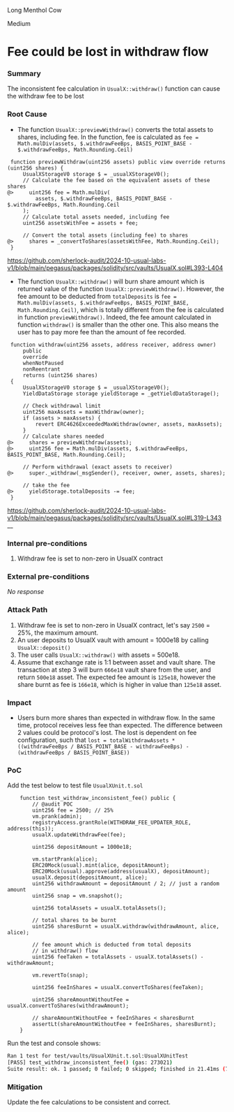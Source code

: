 Long Menthol Cow

Medium

# Fee could be lost in withdraw flow

### Summary

The inconsistent fee calculation in `UsualX::withdraw()` function can cause the withdraw fee to be lost

### Root Cause

- The function `UsualX::previewWithdraw()` converts the total assets to shares, including fee. In the function, fee is calculated as `fee = Math.mulDiv(assets, $.withdrawFeeBps, BASIS_POINT_BASE - $.withdrawFeeBps, Math.Rounding.Ceil)`
```solidity
 function previewWithdraw(uint256 assets) public view override returns (uint256 shares) { 
     UsualXStorageV0 storage $ = _usualXStorageV0(); 
     // Calculate the fee based on the equivalent assets of these shares 
@>     uint256 fee = Math.mulDiv( 
         assets, $.withdrawFeeBps, BASIS_POINT_BASE - $.withdrawFeeBps, Math.Rounding.Ceil 
     ); 
     // Calculate total assets needed, including fee 
     uint256 assetsWithFee = assets + fee; 
  
     // Convert the total assets (including fee) to shares 
@>     shares = _convertToShares(assetsWithFee, Math.Rounding.Ceil); 
 } 
```
https://github.com/sherlock-audit/2024-10-usual-labs-v1/blob/main/pegasus/packages/solidity/src/vaults/UsualX.sol#L393-L404
- The function `UsualX::withdraw()` will burn share amount which is returned value of the function `UsualX::previewWithdraw()`. However, the fee amount to be deducted from `totalDeposits` is `fee = Math.mulDiv(assets, $.withdrawFeeBps, BASIS_POINT_BASE, Math.Rounding.Ceil)`, which is totally different from the fee is calculated in function `previewWithdraw()`. Indeed, the fee amount calculated in function `withdraw()` is smaller than the other one.
This also means the user has to pay more fee than the amount of fee recorded.
```solidity
 function withdraw(uint256 assets, address receiver, address owner) 
     public 
     override 
     whenNotPaused 
     nonReentrant 
     returns (uint256 shares) 
 { 
     UsualXStorageV0 storage $ = _usualXStorageV0(); 
     YieldDataStorage storage yieldStorage = _getYieldDataStorage(); 
  
     // Check withdrawal limit 
     uint256 maxAssets = maxWithdraw(owner); 
     if (assets > maxAssets) { 
         revert ERC4626ExceededMaxWithdraw(owner, assets, maxAssets); 
     } 
     // Calculate shares needed 
@>     shares = previewWithdraw(assets); 
@>     uint256 fee = Math.mulDiv(assets, $.withdrawFeeBps, BASIS_POINT_BASE, Math.Rounding.Ceil); 
  
     // Perform withdrawal (exact assets to receiver) 
@>     super._withdraw(_msgSender(), receiver, owner, assets, shares); 
  
     // take the fee 
@>     yieldStorage.totalDeposits -= fee; 
 } 
```
https://github.com/sherlock-audit/2024-10-usual-labs-v1/blob/main/pegasus/packages/solidity/src/vaults/UsualX.sol#L319-L343
__

### Internal pre-conditions

1. Withdraw fee is set to non-zero in UsualX contract

### External pre-conditions

_No response_

### Attack Path

1. Withdraw fee is set to non-zero in UsualX contract, let's say `2500` = 25%, the maximum amount. 
2. An user deposits to UsualX vault with amount = 1000e18 by calling `UsualX::deposit()`
3. The user calls `UsualX::withdraw()` with assets = 500e18.
4. Assume that exchange rate is 1:1 between asset and vault share.
The transaction at step 3 will burn `666e18` vault share from the user, and return `500e18` asset. The expected fee amount is `125e18`, however the share burnt as fee is `166e18`, which is higher in value than `125e18` asset. 

### Impact

- Users burn more shares than expected in withdraw flow. In the same time, protocol receives less fee than expected. The difference between 2 values could be protocol's lost. The lost is dependent on fee configuration, such that `lost = totalWithdrawAssets * ((withdrawFeeBps / BASIS_POINT_BASE - withdrawFeeBps) - (withdrawFeeBps / BASIS_POINT_BASE))`

### PoC

Add the test below to test file `UsualXUnit.t.sol`

```solidity
    function test_withdraw_inconsistent_fee() public {
        // @audit POC
        uint256 fee = 2500; // 25%
        vm.prank(admin);
        registryAccess.grantRole(WITHDRAW_FEE_UPDATER_ROLE, address(this));
        usualX.updateWithdrawFee(fee);

        uint256 depositAmount = 1000e18;

        vm.startPrank(alice);
        ERC20Mock(usual).mint(alice, depositAmount);
        ERC20Mock(usual).approve(address(usualX), depositAmount);
        usualX.deposit(depositAmount, alice);
        uint256 withdrawAmount = depositAmount / 2; // just a random amount
        uint256 snap = vm.snapshot();

        uint256 totalAssets = usualX.totalAssets();

        // total shares to be burnt
        uint256 sharesBurnt = usualX.withdraw(withdrawAmount, alice, alice);

        // fee amount which is deducted from total deposits
        // in withdraw() flow
        uint256 feeTaken = totalAssets - usualX.totalAssets() - withdrawAmount;

        vm.revertTo(snap);

        uint256 feeInShares = usualX.convertToShares(feeTaken);

        uint256 shareAmountWithoutFee = usualX.convertToShares(withdrawAmount);

        // shareAmountWithoutFee + feeInShares < sharesBurnt
        assertLt(shareAmountWithoutFee + feeInShares, sharesBurnt);
    }
```

Run the test and console shows:
```bash
Ran 1 test for test/vaults/UsualXUnit.t.sol:UsualXUnitTest
[PASS] test_withdraw_inconsistent_fee() (gas: 273021)
Suite result: ok. 1 passed; 0 failed; 0 skipped; finished in 21.41ms (718.25µs CPU time)
```

### Mitigation

Update the fee calculations to be consistent and correct.